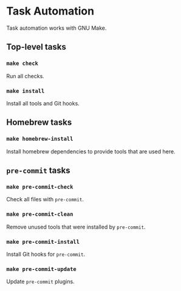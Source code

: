 # Task Automation

Task automation works with GNU Make.

## Top-level tasks

### `make check`

Run all checks.

### `make install`

Install all tools and Git hooks.

## Homebrew tasks

### `make homebrew-install`

Install homebrew dependencies to provide tools that are used here.

## `pre-commit` tasks

### `make pre-commit-check`

Check all files with `pre-commit`.

### `make pre-commit-clean`

Remove unused tools that were installed by `pre-commit`.

### `make pre-commit-install`

Install Git hooks for `pre-commit`.

### `make pre-commit-update`

Update `pre-commit` plugins.
